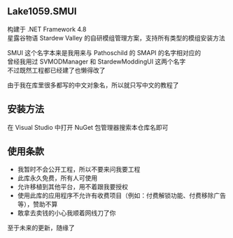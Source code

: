 ## Lake1059.SMUI
构建于 .NET Framework 4.8  
星露谷物语 Stardew Valley 的自研模组管理方案，支持所有类型的模组安装方法 

SMUI 这个名字本来是我用来与 Pathoschild 的 SMAPI 的名字相对应的  
曾经我用过 SVMODManager 和 StardewModdingUI 这两个名字  
不过既然工程都已经建了也懒得改了

由于我在库里很多都写的中文对象名，所以就只写中文的教程了

## 安装方法
在 Visual Studio 中打开 NuGet 包管理器搜索本仓库名即可

## 使用条款
+ 我暂时不会公开工程，所以不要来问我要工程
+ 此库永久免费，所有人可使用
+ 允许移植到其他平台，用不着跟我要授权
+ 使用此库的应用程序不允许有收费项目（例如：付费解锁功能、付费移除广告等），赞助不算
+ 敢拿去卖钱的小心我顺着网线刀了你

至于未来的更新，随缘了